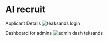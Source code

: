 # AI recruit 
Applicant Details
![teaksands login](https://user-images.githubusercontent.com/88344386/206901487-197f5c6a-e3e7-4d00-a4ce-bfa8243608fd.JPG)


Dashboard for admins
![admin dash teksands](https://user-images.githubusercontent.com/88344386/206901521-aac92916-4708-47b3-a0f3-11c586d2b564.JPG)
